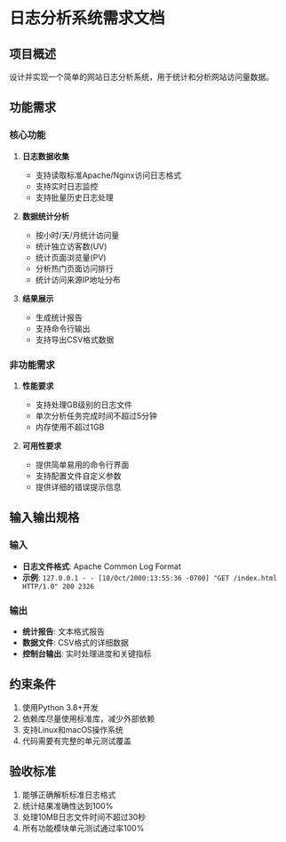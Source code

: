 # 日志分析系统需求文档

## 项目概述
设计并实现一个简单的网站日志分析系统，用于统计和分析网站访问量数据。

## 功能需求

### 核心功能
1. **日志数据收集**
   - 支持读取标准Apache/Nginx访问日志格式
   - 支持实时日志监控
   - 支持批量历史日志处理

2. **数据统计分析**
   - 按小时/天/月统计访问量
   - 统计独立访客数(UV)
   - 统计页面浏览量(PV)
   - 分析热门页面访问排行
   - 统计访问来源IP地址分布

3. **结果展示**
   - 生成统计报告
   - 支持命令行输出
   - 支持导出CSV格式数据

### 非功能需求
1. **性能要求**
   - 支持处理GB级别的日志文件
   - 单次分析任务完成时间不超过5分钟
   - 内存使用不超过1GB

2. **可用性要求**
   - 提供简单易用的命令行界面
   - 支持配置文件自定义参数
   - 提供详细的错误提示信息

## 输入输出规格

### 输入
- **日志文件格式**: Apache Common Log Format
- **示例**: `127.0.0.1 - - [10/Oct/2000:13:55:36 -0700] "GET /index.html HTTP/1.0" 200 2326`

### 输出
- **统计报告**: 文本格式报告
- **数据文件**: CSV格式的详细数据
- **控制台输出**: 实时处理进度和关键指标

## 约束条件
1. 使用Python 3.8+开发
2. 依赖库尽量使用标准库，减少外部依赖
3. 支持Linux和macOS操作系统
4. 代码需要有完整的单元测试覆盖

## 验收标准
1. 能够正确解析标准日志格式
2. 统计结果准确性达到100%
3. 处理10MB日志文件时间不超过30秒
4. 所有功能模块单元测试通过率100%
